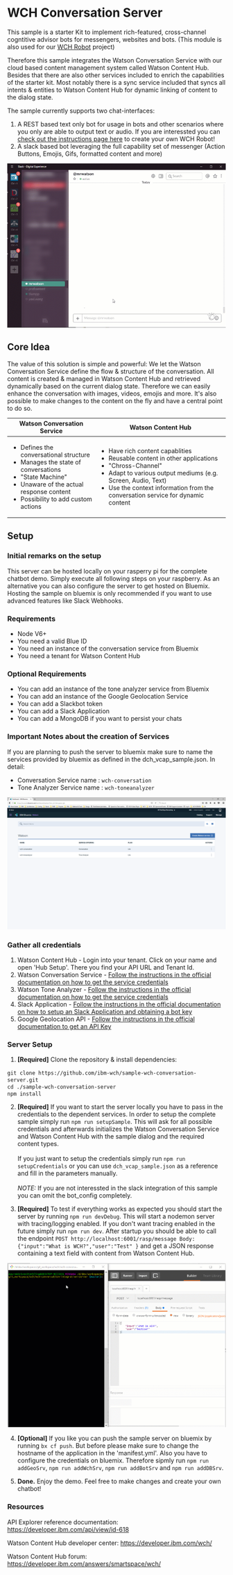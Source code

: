 # WCH Conversation Server

This sample is a starter Kit to implement rich-featured, cross-channel cogntitive advisor bots for messengers, websites and bots. (This module is also used for our [WCH Robot](https://my.digitalexperience.ibm.com/58b9043c-6075-4fde-8090-ea22d9890922/mtl-website/index.html) project) 

Therefore this sample integrates the Watson Conversation Service with our cloud based content management system called Watson Content Hub. Besides that there are also other services included to enrich the capabilities of the starter kit. Most notably there is a sync service included that syncs all intents & entities to Watson Content Hub for dynamic linking of content to the dialog state.

The sample currently supports two chat-interfaces:
1. A REST based text only bot for usage in bots and other scenarios where you only are able to output text or audio. If you are interessted you can [check out the instructions page here](https://my.digitalexperience.ibm.com/58b9043c-6075-4fde-8090-ea22d9890922/mtl-website/index.html) to create your own WCH Robot!
2. A slack based bot leveraging the full capability set of messenger (Action Buttons, Emojis, Gifs, formatted content and more)

![Slack Sample](/doc/SlackSampe_Min.gif)

## Core Idea
The value of this solution is simple and powerful: We let the Watson Conversation Service define the flow & structure of the conversation. All content is created & managed in Watson Content Hub and retrieved dynamically based on the current dialog state. Therefore we can easily enhance the conversation with images, videos, emojis and more. It's also possible to make changes to the content on the fly and have a central point to do so.

| Watson Conversation Service | Watson Content Hub |
|---|---|
|  <ul><li>Defines the conversational structure</li><li>Manages the state of conversations</li><li>"State Machine"</li><li>Unaware of the actual response content</li><li>Possibility to add custom actions</li></ul> | <ul><li>Have rich content capablities</li><li>Reusable content in other applications</li><li>"Chross-Channel"</li><li>Adapt to various output mediums (e.g. Screen, Audio, Text)</li><li>Use the context information from the conversation service for dynamic content</li></ul> |

## Setup

### Initial remarks on the setup
This server can be hosted locally on your rasperry pi for the complete chatbot demo. Simply execute all following steps on your raspberry. As an alternative you can also configure the server to get hosted on Bluemix. Hosting the sample on bluemix is only recommended if you want to use advanced features like Slack Webhooks.

### Requirements
- Node V6+
- You need a valid Blue ID
- You need an instance of the conversation service from Bluemix
- You need a tenant for Watson Content Hub
### Optional Requirements
- You can add an instance of the tone analyzer service from Bluemix
- You can add an instance of the Google Geolocation Service
- You can add a Slackbot token
- You can add a Slack Application
- You can add a MongoDB if you want to persist your chats

### Important Notes about the creation of Services
If you are planning to push the server to bluemix make sure to name the services provided by bluemix as defined in the dch_vcap_sample.json. In detail:
- Conversation Service name : `wch-conversation`
- Tone Analyzer Service name : `wch-toneanalyzer`

![Bluemix Services Image](/doc/4%20-%20Created%20Services.PNG)

### Gather all credentials
1. Watson Content Hub - Login into your tenant. Click on your name and open 'Hub Setup'. There you find your API URL and Tenant Id. 
2. Watson Conversation Service - [Follow the instructions in the official documentation on how to get the service credentials][bluemixapi]
3. Watson Tone Analyzer - [Follow the instructions in the official documentation on how to get the service credentials][bluemixapi]
4. Slack Application - [Follow the instructions in the official documentation on how to setup an Slack Application and obtaining a bot key][slackapi]
5. Google Geolocation API - [Follow the instructions in the official documentation to get an API Key][geoapi]

[bluemixapi]:https://www.ibm.com/watson/developercloud/doc/common/getting-started-credentials.html
[slackapi]:https://api.slack.com/slack-apps
[geoapi]:https://developers.google.com/maps/documentation/geolocation/get-api-key

### Server Setup
1. **[Required]** Clone the repository & install dependencies:
```
git clone https://github.com/ibm-wch/sample-wch-conversation-server.git
cd ./sample-wch-conversation-server
npm install
```

2. **[Required]** If you want to start the server locally you have to pass in the credentials to the dependent services. In order to setup the complete sample simply run `npm run setupSample`. This will ask for all possible credentials and afterwards initializes the Watson Conversation Service and Watson Content Hub with the sample dialog and the required content types.<br/><br/>If you just want to setup the credentials simply run `npm run setupCredentials` or you can use `dch_vcap_sample.json` as a reference and fill in the parameters manually.<br/><br/>*NOTE:* If you are not interessted in the slack integration of this sample you can omit the bot_config completely.

3. **[Required]** To test if everything works as expected you should start the server by running `npm run devDebug`. This will start a nodemon server with tracing/logging enabled. If you don't want tracing enabled in the future simply run `npm run dev`. After startup you should be able to call the endpoint `POST http://localhost:6001/rasp/message Body: {"input":"What is WCH?","user":"Test" }` and get a JSON response containing a text field with content from Watson Content Hub.<br/>

![Check Setup](/doc/Check.gif)

4. **[Optional]** If you like you can push the sample server on bluemix by running `bx cf push`. But before please make sure to change the hostname of the application in the 'manifest.yml'. Also you have to configure the credentials on bluemix. Therefore sipmly run `npm run addGeoSrv`, `npm run addWchSrv`, `npm run addBotSrv` and `npm run addDBSrv`.

5. **Done.** Enjoy the demo. Feel free to make changes and create your own chatbot!  

### Resources

API Explorer reference documentation: https://developer.ibm.com/api/view/id-618

Watson Content Hub developer center: https://developer.ibm.com/wch/

Watson Content Hub forum: https://developer.ibm.com/answers/smartspace/wch/
